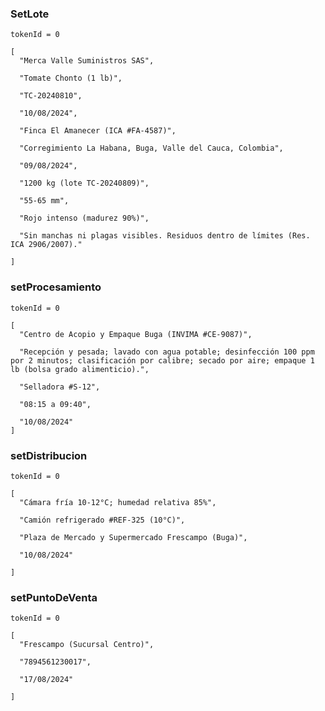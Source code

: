### SetLote
``tokenId = 0``

```
[
  "Merca Valle Suministros SAS",
  
  "Tomate Chonto (1 lb)",
  
  "TC-20240810",
  
  "10/08/2024",
  
  "Finca El Amanecer (ICA #FA-4587)",
  
  "Corregimiento La Habana, Buga, Valle del Cauca, Colombia",
  
  "09/08/2024",
  
  "1200 kg (lote TC-20240809)",
  
  "55-65 mm",
  
  "Rojo intenso (madurez 90%)",
  
  "Sin manchas ni plagas visibles. Residuos dentro de límites (Res. ICA 2906/2007)."
  
]
```
### setProcesamiento
``tokenId = 0``
```
[
  "Centro de Acopio y Empaque Buga (INVIMA #CE-9087)",

  "Recepción y pesada; lavado con agua potable; desinfección 100 ppm por 2 minutos; clasificación por calibre; secado por aire; empaque 1 lb (bolsa grado alimenticio).",

  "Selladora #S-12",

  "08:15 a 09:40",

  "10/08/2024"
]
```

### setDistribucion
``tokenId = 0``
```
[
  "Cámara fría 10-12°C; humedad relativa 85%",

  "Camión refrigerado #REF-325 (10°C)",

  "Plaza de Mercado y Supermercado Frescampo (Buga)",

  "10/08/2024"

]
```

### setPuntoDeVenta
``tokenId = 0``
```
[
  "Frescampo (Sucursal Centro)",

  "7894561230017",

  "17/08/2024"

]
```

